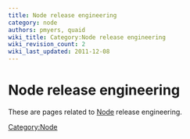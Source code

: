 ```yaml
---
title: Node release engineering
category: node
authors: pmyers, quaid
wiki_title: Category:Node release engineering
wiki_revision_count: 2
wiki_last_updated: 2011-12-08
---
```


# Node release engineering

These are pages related to [Node](Node) release engineering.

<Category:Node>
